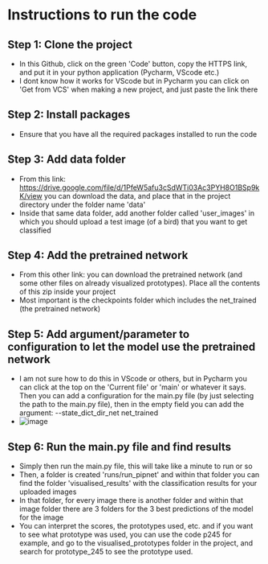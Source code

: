 # Instructions to run the code
## Step 1: Clone the project
* In this Github, click on the green 'Code' button, copy the HTTPS link, and put it in your python application (Pycharm, VScode etc.)
* I dont know how it works for VScode but in Pycharm you can click on 'Get from VCS' when making a new project, and just paste the link there

## Step 2: Install packages
* Ensure that you have all the required packages installed to run the code

## Step 3: Add data folder
* From this link: https://drive.google.com/file/d/1PfeW5afu3cSdWTi03Ac3PYH8O1BSp9kK/view you can download the data, and place that in the project directory under the folder name 'data'
* Inside that same data folder, add another folder called 'user_images' in which you should upload a test image (of a bird) that you want to get classified

## Step 4: Add the pretrained network
* From this other link:   you can download the pretrained network (and some other files on already visualized prototypes). Place all the contents of this zip inside your project
* Most important is the checkpoints folder which includes the net_trained (the pretrained network)

## Step 5: Add argument/parameter to configuration to let the model use the pretrained network
* I am not sure how to do this in VScode or others, but in Pycharm you can click at the top on the 'Current file' or 'main' or whatever it says. Then you can add a configuration for the main.py file (by just selecting the path to the main.py file), then in the empty field you can add the argument: --state_dict_dir_net net_trained
* ![image](https://github.com/user-attachments/assets/4e84ee73-d3ba-4842-831e-486250709b15)

## Step 6: Run the main.py file and find results
* Simply then run the main.py file, this will take like a minute to run or so
* Then, a folder is created 'runs/run_pipnet' and within that folder you can find the folder 'visualised_results' with the classification results for your uploaded images
* In that folder, for every image there is another folder and within that image folder there are 3 folders for the 3 best predictions of the model for the image
* You can interpret the scores, the prototypes used, etc. and if you want to see what prototype was used, you can use the code p245 for example, and go to the visualised_prototypes folder in the project, and search for prototype_245 to see the prototype used.
